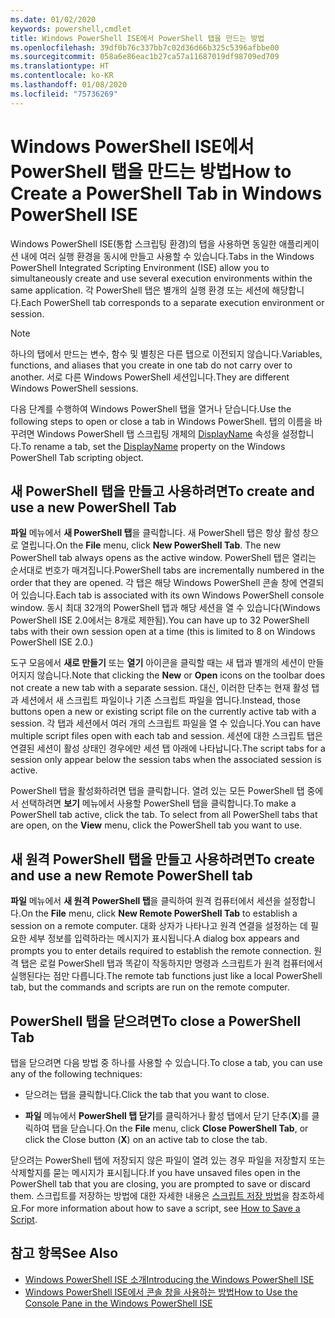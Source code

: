 ```yaml
---
ms.date: 01/02/2020
keywords: powershell,cmdlet
title: Windows PowerShell ISE에서 PowerShell 탭을 만드는 방법
ms.openlocfilehash: 39df0b76c337bb7c02d36d66b325c5396afbbe00
ms.sourcegitcommit: 058a6e86eac1b27ca57a11687019df98709ed709
ms.translationtype: HT
ms.contentlocale: ko-KR
ms.lasthandoff: 01/08/2020
ms.locfileid: "75736269"
---
```

# <a name="how-to-create-a-powershell-tab-in-windows-powershell-ise"></a><span data-ttu-id="eeecb-103">Windows PowerShell ISE에서 PowerShell 탭을 만드는 방법</span><span class="sxs-lookup"><span data-stu-id="eeecb-103">How to Create a PowerShell Tab in Windows PowerShell ISE</span></span>

<span data-ttu-id="eeecb-104">Windows PowerShell ISE(통합 스크립팅 환경)의 탭을 사용하면 동일한 애플리케이션 내에 여러 실행 환경을 동시에 만들고 사용할 수 있습니다.</span><span class="sxs-lookup"><span data-stu-id="eeecb-104">Tabs in the Windows PowerShell Integrated Scripting Environment (ISE) allow you to simultaneously create and use several execution environments within the same application.</span></span> <span data-ttu-id="eeecb-105">각 PowerShell 탭은 별개의 실행 환경 또는 세션에 해당합니다.</span><span class="sxs-lookup"><span data-stu-id="eeecb-105">Each PowerShell tab corresponds to a separate execution environment or session.</span></span>

> [!NOTE]
> <span data-ttu-id="eeecb-106">하나의 탭에서 만드는 변수, 함수 및 별칭은 다른 탭으로 이전되지 않습니다.</span><span class="sxs-lookup"><span data-stu-id="eeecb-106">Variables, functions, and aliases that you create in one tab do not carry over to another.</span></span> <span data-ttu-id="eeecb-107">서로 다른 Windows PowerShell 세션입니다.</span><span class="sxs-lookup"><span data-stu-id="eeecb-107">They are different Windows PowerShell sessions.</span></span>

<span data-ttu-id="eeecb-108">다음 단계를 수행하여 Windows PowerShell 탭을 열거나 닫습니다.</span><span class="sxs-lookup"><span data-stu-id="eeecb-108">Use the following steps to open or close a tab in Windows PowerShell.</span></span> <span data-ttu-id="eeecb-109">탭의 이름을 바꾸려면 Windows PowerShell 탭 스크립팅 개체의 [DisplayName](object-model/The-PowerShellTab-Object.md#displayname) 속성을 설정합니다.</span><span class="sxs-lookup"><span data-stu-id="eeecb-109">To rename a tab, set the [DisplayName](object-model/The-PowerShellTab-Object.md#displayname) property on the Windows PowerShell Tab scripting object.</span></span>

## <a name="to-create-and-use-a-new-powershell-tab"></a><span data-ttu-id="eeecb-110">새 PowerShell 탭을 만들고 사용하려면</span><span class="sxs-lookup"><span data-stu-id="eeecb-110">To create and use a new PowerShell Tab</span></span>

<span data-ttu-id="eeecb-111">**파일** 메뉴에서 **새 PowerShell 탭**을 클릭합니다. 새 PowerShell 탭은 항상 활성 창으로 열립니다.</span><span class="sxs-lookup"><span data-stu-id="eeecb-111">On the **File** menu, click **New PowerShell Tab**. The new PowerShell tab always opens as the active window.</span></span> <span data-ttu-id="eeecb-112">PowerShell 탭은 열리는 순서대로 번호가 매겨집니다.</span><span class="sxs-lookup"><span data-stu-id="eeecb-112">PowerShell tabs are incrementally numbered in the order that they are opened.</span></span> <span data-ttu-id="eeecb-113">각 탭은 해당 Windows PowerShell 콘솔 창에 연결되어 있습니다.</span><span class="sxs-lookup"><span data-stu-id="eeecb-113">Each tab is associated with its own Windows PowerShell console window.</span></span> <span data-ttu-id="eeecb-114">동시 최대 32개의 PowerShell 탭과 해당 세션을 열 수 있습니다(Windows PowerShell ISE 2.0에서는 8개로 제한됨).</span><span class="sxs-lookup"><span data-stu-id="eeecb-114">You can have up to 32 PowerShell tabs with their own session open at a time (this is limited to 8 on Windows PowerShell ISE 2.0.)</span></span>

<span data-ttu-id="eeecb-115">도구 모음에서 **새로 만들기** 또는 **열기** 아이콘을 클릭할 때는 새 탭과 별개의 세션이 만들어지지 않습니다.</span><span class="sxs-lookup"><span data-stu-id="eeecb-115">Note that clicking the **New** or **Open** icons on the toolbar does not create a new tab with a separate session.</span></span> <span data-ttu-id="eeecb-116">대신, 이러한 단추는 현재 활성 탭과 세션에서 새 스크립트 파일이나 기존 스크립트 파일을 엽니다.</span><span class="sxs-lookup"><span data-stu-id="eeecb-116">Instead, those buttons open a new or existing script file on the currently active tab with a session.</span></span> <span data-ttu-id="eeecb-117">각 탭과 세션에서 여러 개의 스크립트 파일을 열 수 있습니다.</span><span class="sxs-lookup"><span data-stu-id="eeecb-117">You can have multiple script files open with each tab and session.</span></span> <span data-ttu-id="eeecb-118">세션에 대한 스크립트 탭은 연결된 세션이 활성 상태인 경우에만 세션 탭 아래에 나타납니다.</span><span class="sxs-lookup"><span data-stu-id="eeecb-118">The script tabs for a session only appear below the session tabs when the associated session is active.</span></span>

<span data-ttu-id="eeecb-119">PowerShell 탭을 활성화하려면 탭을 클릭합니다. 열려 있는 모든 PowerShell 탭 중에서 선택하려면 **보기** 메뉴에서 사용할 PowerShell 탭을 클릭합니다.</span><span class="sxs-lookup"><span data-stu-id="eeecb-119">To make a PowerShell tab active, click the tab. To select from all PowerShell tabs that are open, on the **View** menu, click the PowerShell tab you want to use.</span></span>

## <a name="to-create-and-use-a-new-remote-powershell-tab"></a><span data-ttu-id="eeecb-120">새 원격 PowerShell 탭을 만들고 사용하려면</span><span class="sxs-lookup"><span data-stu-id="eeecb-120">To create and use a new Remote PowerShell tab</span></span>

<span data-ttu-id="eeecb-121">**파일** 메뉴에서 **새 원격 PowerShell 탭**을 클릭하여 원격 컴퓨터에서 세션을 설정합니다.</span><span class="sxs-lookup"><span data-stu-id="eeecb-121">On the **File** menu, click **New Remote PowerShell Tab** to establish a session on a remote computer.</span></span> <span data-ttu-id="eeecb-122">대화 상자가 나타나고 원격 연결을 설정하는 데 필요한 세부 정보를 입력하라는 메시지가 표시됩니다.</span><span class="sxs-lookup"><span data-stu-id="eeecb-122">A dialog box appears and prompts you to enter details required to establish the remote connection.</span></span> <span data-ttu-id="eeecb-123">원격 탭은 로컬 PowerShell 탭과 똑같이 작동하지만 명령과 스크립트가 원격 컴퓨터에서 실행된다는 점만 다릅니다.</span><span class="sxs-lookup"><span data-stu-id="eeecb-123">The remote tab functions just like a local PowerShell tab, but the commands and scripts are run on the remote computer.</span></span>

## <a name="to-close-a-powershell-tab"></a><span data-ttu-id="eeecb-124">PowerShell 탭을 닫으려면</span><span class="sxs-lookup"><span data-stu-id="eeecb-124">To close a PowerShell Tab</span></span>

<span data-ttu-id="eeecb-125">탭을 닫으려면 다음 방법 중 하나를 사용할 수 있습니다.</span><span class="sxs-lookup"><span data-stu-id="eeecb-125">To close a tab, you can use any of the following techniques:</span></span>

- <span data-ttu-id="eeecb-126">닫으려는 탭을 클릭합니다.</span><span class="sxs-lookup"><span data-stu-id="eeecb-126">Click the tab that you want to close.</span></span>

- <span data-ttu-id="eeecb-127">**파일** 메뉴에서 **PowerShell 탭 닫기**를 클릭하거나 활성 탭에서 닫기 단추(**X**)를 클릭하여 탭을 닫습니다.</span><span class="sxs-lookup"><span data-stu-id="eeecb-127">On the **File** menu, click **Close PowerShell Tab**, or click the Close button (**X**) on an active tab to close the tab.</span></span>

<span data-ttu-id="eeecb-128">닫으려는 PowerShell 탭에 저장되지 않은 파일이 열려 있는 경우 파일을 저장할지 또는 삭제할지를 묻는 메시지가 표시됩니다.</span><span class="sxs-lookup"><span data-stu-id="eeecb-128">If you have unsaved files open in the PowerShell tab that you are closing, you are prompted to save or discard them.</span></span> <span data-ttu-id="eeecb-129">스크립트를 저장하는 방법에 대한 자세한 내용은 [스크립트 저장 방법](How-to-Write-and-Run-Scripts-in-the-Windows-PowerShell-ISE.md#how-to-save-a-script)을 참조하세요.</span><span class="sxs-lookup"><span data-stu-id="eeecb-129">For more information about how to save a script, see [How to Save a Script](How-to-Write-and-Run-Scripts-in-the-Windows-PowerShell-ISE.md#how-to-save-a-script).</span></span>

## <a name="see-also"></a><span data-ttu-id="eeecb-130">참고 항목</span><span class="sxs-lookup"><span data-stu-id="eeecb-130">See Also</span></span>

- [<span data-ttu-id="eeecb-131">Windows PowerShell ISE 소개</span><span class="sxs-lookup"><span data-stu-id="eeecb-131">Introducing the Windows PowerShell ISE</span></span>](Introducing-the-Windows-PowerShell-ISE.md)
- [<span data-ttu-id="eeecb-132">Windows PowerShell ISE에서 콘솔 창을 사용하는 방법</span><span class="sxs-lookup"><span data-stu-id="eeecb-132">How to Use the Console Pane in the Windows PowerShell ISE</span></span>](How-to-Use-the-Console-Pane-in-the-Windows-PowerShell-ISE.md)
